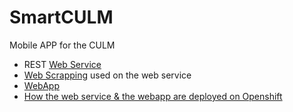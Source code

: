 SmartCULM
=========

Mobile APP for the CULM


  - REST [Web Service](https://github.com/daniegarcia254/smartculm_test/tree/master/src/com/gps/service)
  - [Web Scrapping](https://github.com/daniegarcia254/smartculm_test/tree/master/src/com/gps/scrapping/culm) used on the web service
  - [WebApp](https://github.com/daniegarcia254/smartculm_test/tree/master/WebContent)
  - [How the web service & the webapp are deployed on Openshift](https://github.com/daniegarcia254/smartculm_test/tree/master/Openshift_Deployment)
